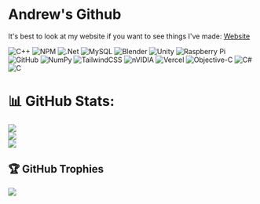 # Andrew's Github
It's best to look at my website if you want to see things I've made: [Website](https://www.andrewdmorgan.xyz/) 

![C++](https://img.shields.io/badge/c++-%2300599C.svg?style=for-the-badge&logo=c%2B%2B&logoColor=white) ![NPM](https://img.shields.io/badge/NPM-%23CB3837.svg?style=for-the-badge&logo=npm&logoColor=white) ![.Net](https://img.shields.io/badge/.NET-5C2D91?style=for-the-badge&logo=.net&logoColor=white) ![MySQL](https://img.shields.io/badge/mysql-4479A1.svg?style=for-the-badge&logo=mysql&logoColor=white) ![Blender](https://img.shields.io/badge/blender-%23F5792A.svg?style=for-the-badge&logo=blender&logoColor=white) ![Unity](https://img.shields.io/badge/unity-%23000000.svg?style=for-the-badge&logo=unity&logoColor=white) ![Raspberry Pi](https://img.shields.io/badge/-Raspberry_Pi-C51A4A?style=for-the-badge&logo=Raspberry-Pi) ![GitHub](https://img.shields.io/badge/github-%23121011.svg?style=for-the-badge&logo=github&logoColor=white) ![NumPy](https://img.shields.io/badge/numpy-%23013243.svg?style=for-the-badge&logo=numpy&logoColor=white) ![TailwindCSS](https://img.shields.io/badge/tailwindcss-%2338B2AC.svg?style=for-the-badge&logo=tailwind-css&logoColor=white) ![nVIDIA](https://img.shields.io/badge/cuda-000000.svg?style=for-the-badge&logo=nVIDIA&logoColor=green) ![Vercel](https://img.shields.io/badge/vercel-%23000000.svg?style=for-the-badge&logo=vercel&logoColor=white) ![Objective-C](https://img.shields.io/badge/OBJECTIVE--C-%233A95E3.svg?style=for-the-badge&logo=apple&logoColor=white) ![C#](https://img.shields.io/badge/c%23-%23239120.svg?style=for-the-badge&logo=csharp&logoColor=white) ![C](https://img.shields.io/badge/c-%2300599C.svg?style=for-the-badge&logo=c&logoColor=white)
# 📊 GitHub Stats:
![](https://github-readme-stats.vercel.app/api?username=andrewmorgan2&theme=vue&hide_border=false&include_all_commits=true&count_private=true)<br/>
![](https://nirzak-streak-stats.vercel.app/?user=andrewmorgan2&theme=vue&hide_border=false)<br/>
![](https://github-readme-stats.vercel.app/api/top-langs/?username=andrewmorgan2&theme=vue&hide_border=false&include_all_commits=true&count_private=true&layout=compact)

## 🏆 GitHub Trophies
![](https://github-profile-trophy.vercel.app/?username=andrewmorgan2&theme=radical&no-frame=false&no-bg=false&margin-w=4)
